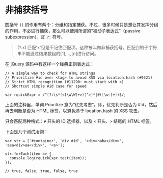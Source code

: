 # 非捕获括号

圆括号 `()` 的作用有两个：分组和指定捕获。不过，很多时候只是想让其发挥分组的作用，不必进行捕获，那么可以使用所谓的“被动子表达式”（passive subexpression），即 `?:` 符号。

> (?:x)
> 匹配'x'但是不记住匹配项。这种被叫做非捕获括号。匹配到的子字符串不能通过结果数组的[1],...,[n]进行访问。

在 jQuery 源码中有这样一个经典正则表达式：

```
// A simple way to check for HTML strings
// Prioritize #id over <tag> to avoid XSS via location.hash (#9521)
// Strict HTML recognition (#11290: must start with <)
// Shortcut simple #id case for speed

var rquickExpr = /^(?:\s*(<[\w\W]+>)[^>]*|#([\w-]+))$/;
```

上面的注释里，单词 Prioritize 意为“优先考虑”。即，优先判断是否为 #id，然后再去判断是否为 HTML 标签，以避免基于 location.hash 的 XSS 攻击。

只会匹配两种格式：`#` 开头的 ID 选择器，以及 `<` 开头、`>` 结尾的 HTML 标签。

下面是几个测试用例：

```
var str = ['#container', 'div #id', '<div>haha</div>', 'aaa<div>aa</div>', '<a>'];

str.forEach(item => {
  console.log(rquickExpr.test(item));
});

// true, false, true, false, true
```
